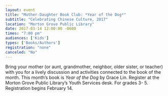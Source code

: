 ```yaml
---
layout: event
title: "Mother-Daughter Book Club: *Year of the Dog*"
subtitle: "Celebrating Chinese Culture, 2017"
location: "Morton Grove Public Library"
date: 2017-03-14 12:00:00 -0600
times: "7:00 pm"
audiences: ['Kids']
types: ['Books/Authors']
registration: "none"
canceled: "No"
---
```

Bring your mother (or aunt, grandmother, neighbor, older sister, or teacher) with you for a lively discussion and activities connected to the book of the month. This month’s book is *Year of the Dog* by Grace Lin. Register at the Morton Grove Public Library’s Youth Services desk. For grades 3- 5. Registration begins February 14.
